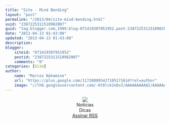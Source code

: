 ```yaml
---
title: "Site - Mind Bending"
layout: "post"
permalink: "/2013/04/site-mind-bending.html"
uuid: "2387225311510982007"
guid: "tag:blogger.com,1999:blog-871419307951952.post-2387225311510982007"
date: "2013-04-13 01:43:00"
updated: "2013-04-13 01:43:00"
description: 
blogger:
    siteid: "871419307951952"
    postid: "2387225311510982007"
    comments: "0"
categories: [Site]
author: 
    name: "Marcos Nakamine"
    url: "https://plus.google.com/117200895427105171614?rel=author"
    image: "//lh6.googleusercontent.com/-6t0lck2nDvI/AAAAAAAAAAI/AAAAAAAAOBw/_9ON3AiIr48/s32-c/photo.jpg"
---
```


<div class="css-full-post-content js-full-post-content">
<div class="separator" style="clear: both; text-align: center;"><a href="http://mindbending.org/pt/" target="_blank"><img border="0" src="http://3.bp.blogspot.com/-jkkICvkOpt0/UT_ZicKwTWI/AAAAAAAANlA/AazsZyfxG6o/s1600/mindbending.jpg" /></a></div><div style="text-align: center;">Notícias<br />Dicas<br /><a href="http://feeds.feedburner.com/MindBending-pt" target="_blank">Assinar RSS</a></div>
</div>